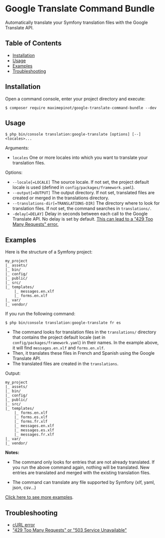 # Google Translate Command Bundle

Automatically translate your Symfony translation files with the Google Translate API.

## Table of Contents

* [Installation](#installation)
* [Usage](#usage)
* [Examples](#examples)
* [Troubleshooting](#troubleshooting)

## Installation

Open a command console, enter your project directory and execute:

```console
$ composer require maximepinot/google-translate-command-bundle --dev
```

## Usage

```
$ php bin/console translation:google-translate [options] [--] <locales>...
```

Arguments:
  * `locales` One or more locales into which you want to translate your translation files.

Options:
  * `--locale[=LOCALE]`                      The source locale. If not set, the project default locale is used (defined in `config/packages/framework.yaml`).
  * `--output[=OUTPUT]`                      The output directory. If not set, translated files are created or merged in the translations directory.
  * `--translations-dir[=TRANSLATIONS-DIR]`  The directory where to look for translation files. If not set, the command searches in `translations/`.
  * `-delay[=DELAY]`                         Delay in seconds between each call to the Google Translate API. No delay is set by default. [This can lead to a "429 Too Many Requests" error.](troubleshooting.md#429-too-many-requests-or-503-service-unavailable)

## Examples

Here is the structure of a Symfony project:
```
my_project
|_ assets/
|_ bin/
|_ config/
|_ public/
|_ src/
|_ templates/
    |_ messages.en.xlf
    |_ forms.en.xlf
|_ var/
|_ vendor/
```

If you run the following command:

```
$ php bin/console translation:google-translate fr es
```

* The command looks for translation files in the `translations/` directory that contains the project default locale (set in `config/packages/framework.yaml`) in their names.
In the example above, it will find `messages.en.xlf` and `forms.en.xlf`.
* Then, it translates these files in French and Spanish using the Google Translate API.
* The translated files are created in the `translations`.

Output:
```
my_project
|_ assets/
|_ bin/
|_ config/
|_ public/
|_ src/
|_ templates/
    |_ forms.en.xlf
    |_ forms.es.xlf
    |_ forms.fr.xlf
    |_ messages.en.xlf
    |_ messages.es.xlf
    |_ messages.fr.xlf
|_ var/
|_ vendor/
```

**Notes:**
* The command only looks for entries that are not already translated. 
If you run the above command again, nothing will be translated.
New entries are translated and merged with the existing translation files.

* The command can translate any file supported by Symfony (xlf, yaml, json, csv...)

[Click here to see more examples](examples.md).

## Troubleshooting

* [cURL error](troubleshooting.md#curl-error)
* ["429 Too Many Requests" or "503 Service Unavailable"](troubleshooting.md#429-too-many-requests-or-503-service-unavailable)
